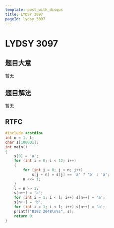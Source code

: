 ```yaml
---
template: post_with_disqus
title: LYDSY 3097
pageId: lydsy_3097
---
```


# LYDSY 3097
<span id="poem"></span><script>$(function(){$.ajax('/api/poem?rnd='+Date.now()+Math.random()).done(function(data){$('#poem').text(data);});});</script>
## 题目大意
暂无

## 题目解法
暂无

## RTFC

```cpp
#include <cstdio>
int n = 1, l;
char s[100001];
int main()
{
    s[0] = 'a';
    for (int i = 0; i < 12; i++)
    {
        for (int j = 0; j < n; j++)
            s[j + n] = s[j] == 'a' ? 'b' : 'a';
        n <<= 1;
    }
    l = n >> 1;
    s[n++] = 'a';
    for (int i = 1; i < l; i++) s[n++] = 'a';
    s[n++] = 'b';
    for (int i = 1; i < l; i++) s[n++] = 'a';
    printf("8192 2048\n%s", s);
    return 0;
}
```
<div id="__comment"></div>

